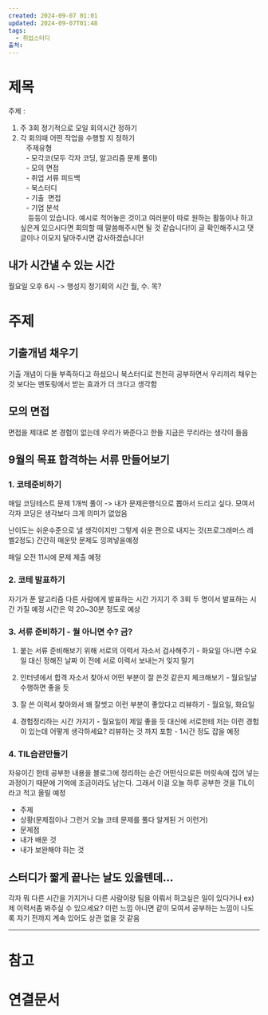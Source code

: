 ```yaml
---
created: 2024-09-07 01:01
updated: 2024-09-07T01:48
tags:
  - 취업스터디
출처: 
---
```

# 제목
주제 :  
1. 주 3회 정기적으로 모일 회의시간 정하기  
2. 각 회의때 어떤 작업을 수행할 지 정하기  
   주제유형  
   - 모각코(모두 각자 코딩, 알고리즘 문제 풀이)  
   - 모의 면접  
   - 취업 서류 피드백  
   - 북스터디  
   - 기출  면접  
   - 기업 분석  
    등등이 있습니다. 예시로 적어놓은 것이고 여러분이 따로 원하는 활동이나 하고싶은게 있으시다면 회의할 때 말씀해주시면 될 것 같습니다!이 글 확인해주시고 댓글이나 이모지 달아주시면 감사하겠습니다!

## 내가 시간낼 수 있는 시간
월요일 오후 6시 -> 행성지 정기회의 시간
월, 수. 목? 
# 주제

## 기출개념 채우기
기출 개념이 다들 부족하다고 하셨으니 북스터디로 천천히 공부하면서 우리끼리 채우는 것 보다는 멘토링에서 받는 효과가 더 크다고 생각함

## 모의 면접
면접을 제대로 본 경험이 없는데 우리가 봐준다고 한들 지금은 무리라는 생각이 들음


## 9월의 목표 합격하는 서류 만들어보기
### 1. 코테준비하기
매일 코딩테스트 문제 1개씩 풀이 -> 내가 문제은행식으로 뽑아서 드리고 싶다. 모여서 각자 코딩은 생각보다 크게 의미가 없었음

난이도는 쉬운수준으로 낼 생각이지만 그렇게 쉬운 편으로 내지는 것(프로그래머스 레벨2정도)
간간히 매운맛 문제도 낑껴넣을예정

매일 오전 11시에 문제 제출 예정
### 2. 코테 발표하기
자기가 푼 알고리즘 다른 사람에게 발표하는 시간 가지기 주 3회 두 명이서 발표하는 시간 가질 예정 시간은 약 20~30분 정도로 예상 
### 3. 서류 준비하기 - 월 아니면 수? 금?
1. 붙는 서류 준비해보기 위해 서로의 이력서 자소서 검사해주기 - 
   화요일 아니면 수요일 대신 정해진 날짜 이 전에 서로 이력서 보내는거 잊지 말기
   
2.  인터넷에서 합격 자소서 찾아서 어떤 부분이 잘 쓴것 같은지 체크해보기 -
    월요일날 수행하면 좋을 듯

3. 잘 쓴 이력서 찾아와서 왜 잘썻고 이런 부분이 좋았다고 리뷰하기 - 
   월요일, 화요일

4. 경험정리하는 시간 가지기 - 월요일이 제일 좋을 듯
   대신에 서로한테 저는 이런 경험이 있는데 어떻게 생각하세요? 리뷰하는 것 까지 포함 - 1시간 정도 잡을 예정
### 4. TIL습관만들기
자유이긴 한데 공부한 내용을 블로그에 정리하는 순간 어떤식으로든 머릿속에 집어 넣는과정이기 때문에 기억에 조금이라도 남는다. 그래서 이걸 오늘 하루 공부한 것을 TIL이라고 적고 올릴 예정

- 주제
- 상황(문제점이나 그런거  오늘 코테 문제를 풀다 알게된 거 이런거)
- 문제점
- 내가 배운 것
- 내가 보완해야 하는 것

## 스터디가 짧게 끝나는 날도 있을텐데...
각자 뭐 다른 시간을 가지거나 다른 사람이랑 팀을 이뤄서 하고싶은 일이 있다거나 
ex) 제 이력서좀 봐주실 수 있으세요? 이런 느낌
아니면 같이 모여서 공부하는 느낌이 나도록 자기 전까지 계속 있어도 상관 없을 것 같음



---
# 참고

# 연결문서